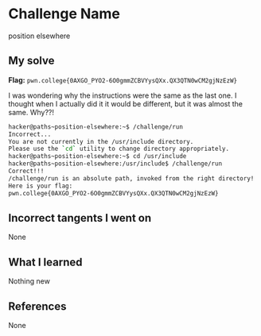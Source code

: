 # Challenge Name
position elsewhere

## My solve
**Flag:** `pwn.college{0AXGO_PYO2-6O0gmmZCBVYysQXx.QX3QTN0wCM2gjNzEzW}`

I was wondering why the instructions were the same as the last one. I thought when I actually did it it would be different, but it was almost the same. Why??!
```bash
hacker@paths~position-elsewhere:~$ /challenge/run
Incorrect...
You are not currently in the /usr/include directory.
Please use the `cd` utility to change directory appropriately.
hacker@paths~position-elsewhere:~$ cd /usr/include
hacker@paths~position-elsewhere:/usr/include$ /challenge/run
Correct!!!
/challenge/run is an absolute path, invoked from the right directory!
Here is your flag:
pwn.college{0AXGO_PYO2-6O0gmmZCBVYysQXx.QX3QTN0wCM2gjNzEzW}
```

## Incorrect tangents I went on
None

## What I learned
Nothing new

## References 
None
